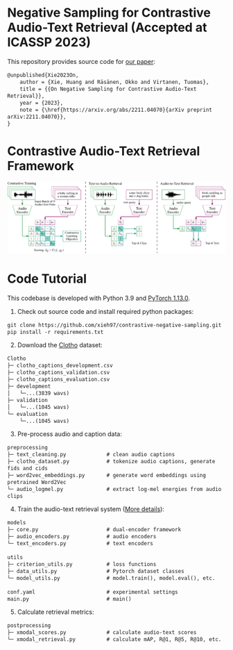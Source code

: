# Negative Sampling for Contrastive Audio-Text Retrieval (Accepted at ICASSP 2023)

This repository provides source code for [our paper](https://arxiv.org/abs/2211.04070):

```
@unpublished{Xie2023On,
    author = {Xie, Huang and Räsänen, Okko and Virtanen, Tuomas},
    title = {{On Negative Sampling for Contrastive Audio-Text Retrieval}},
    year = {2023},
    note = {\href{https://arxiv.org/abs/2211.04070}{arXiv preprint arXiv:2211.04070}},
}
```

# Contrastive Audio-Text Retrieval Framework

![Contrastive Audio-Text Retrieval Framework](figs/contrastive_retrieval_framework.png)

# Code Tutorial

This codebase is developed with Python 3.9 and [PyTorch 1.13.0](https://pytorch.org/).

1. Check out source code and install required python packages:

```
git clone https://github.com/xieh97/contrastive-negative-sampling.git
pip install -r requirements.txt
```

2. Download the [Clotho](https://zenodo.org/record/4783391) dataset:

```
Clotho
├─ clotho_captions_development.csv
├─ clotho_captions_validation.csv
├─ clotho_captions_evaluation.csv
├─ development
│   └─...(3839 wavs)
├─ validation
│   └─...(1045 wavs)
└─ evaluation
    └─...(1045 wavs)
```

3. Pre-process audio and caption data:

```
preprocessing
├─ text_cleaning.py             # clean audio captions
├─ clotho_dataset.py            # tokenize audio captions, generate fids and cids
├─ word2vec_embeddings.py       # generate word embeddings using pretrained Word2Vec
└─ audio_logmel.py              # extract log-mel energies from audio clips
```

4. Train the audio-text retrieval system ([More details](https://arxiv.org/abs/2110.02939)):

```
models
├─ core.py                      # dual-encoder framework
├─ audio_encoders.py            # audio encoders
└─ text_encoders.py             # text encoders

utils
├─ criterion_utils.py           # loss functions
├─ data_utils.py                # Pytorch dataset classes
└─ model_utils.py               # model.train(), model.eval(), etc.

conf.yaml                       # experimental settings
main.py                         # main()
```

5. Calculate retrieval metrics:

```
postprocessing
├─ xmodal_scores.py             # calculate audio-text scores
└─ xmodal_retrieval.py          # calculate mAP, R@1, R@5, R@10, etc.
```

